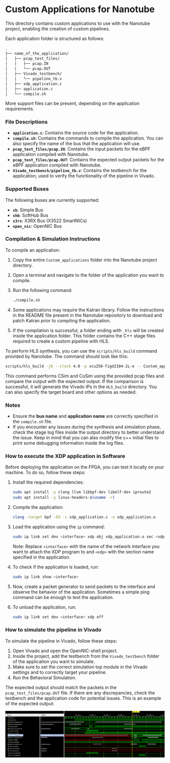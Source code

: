 # Custom Applications for Nanotube

This directory contains custom applications to use with the Nanotube project, enabling the creation of custom pipelines.

Each application folder is structured as follows:

```
.
├── name_of_the_application/
│   ├── pcap_test_files/
|   |   ├── pcap.IN
│   |   └── pcap.OUT
│   ├── Vivado_testbench/
│   |   └── pipeline_tb.v
│   ├── xdp_application.c
│   ├── application.c
│   └── compile.sh
```

More support files can be present, depending on the application requirements.

### File Descriptions

- **`application.c`**: Contains the source code for the application.
- **`compile.sh`**: Contains the commands to compile the application. You can also specify the name of the bus that the application will use.
- **`pcap_test_files/pcap.IN`**: Contains the input packets for the eBPF application compiled with Nanotube.
- **`pcap_test_files/pcap.OUT`**: Contains the expected output packets for the eBPF application compiled with Nanotube.
- **`Vivado_testbench/pipeline_tb.v`**: Contains the testbench for the application, used to verify the functionality of the pipeline in Vivado.

### Supported Buses

The following buses are currently supported:

- **`sb`**: Simple Bus
- **`shb`**: SoftHub Bus
- **`x3rx`**: X3RX Bus (X3522 SmartNICs)
- **`open_nic`**: OpenNIC Bus

### Compilation & Simulation Instructions

To compile an application:

1. Copy the entire `Custom_applications` folder into the Nanotube project directory.
2. Open a terminal and navigate to the folder of the application you want to compile.
3. Run the following command:

   ```bash
   ./compile.sh
   ```

4. Some applications may require the Katran library. Follow the instructions in the README file present in the Nanotube repository to download and patch Katran prior to compiling the application.
5. If the compilation is successful, a folder ending with `_hls` will be created inside the application folder. This folder contains the C++ stage files required to create a custom pipeline with HLS.

To perform HLS synthesis, you can use the `scripts/hls_build` command provided by Nanotube. The command should look like this:

```bash
scripts/hls_build -j6 --clock 4.0 -p xcu250-figd2104-2L-e -- Custom_applications/xdp_drop_IPv4/xdp_drop_IPv4.ebpf2nt.mem2req.lower.inline.platform.ntattr.optreq.converge.pipeline.link_taps.inline_opt.hls/  HLS_build/xdp_drop_IPv4/ --pcap-in ../../../../../../Custom_applications/xdp_drop_IPv4/pcap_test_files/test_xdp_drop_IPv4.pcap.IN --pcap-exp ../../../../../../Custom_applications/xdp_drop_IPv4/pcap_test_files/test_xdp_drop_IPv4.pcap.OUT
```

This command performs CSim and CoSim using the provided pcap files and compare the output with the expected output. If the comparison is successful, it will generate the Vivado IPs in the `HLS_build` directory. You can also specify the target board and other options as needed.

### Notes

- Ensure the **bus name** and **application name** are correctly specified in the `compile.sh` file.
- If you encounter any issues during the synthesis and simulation phase, check the stage log files inside the output directory to better understand the issue. Keep in mind that you can also modify the c++ initial files to print some debugging information inside the log files.

### How to execute the XDP application in Software

Before deploying the application on the FPGA, you can test it locally on your machine. To do so, follow these steps:

1. Install the required dependencies:

   ```bash
   sudo apt install -y clang llvm libbpf-dev libelf-dev iproute2
   sudo apt install -y linux-headers-$(uname -r)
   ```

2. Compile the application:

   ```bash
   clang -target bpf -O3 -c xdp_application.c -o xdp_application.o
   ```

3. Load the application using the `ip` command:

   ```bash
   sudo ip link set dev <interface> xdp obj xdp_application.o sec <xdp>
   ```

   Note: Replace `<interface>` with the name of the network interface you want to attach the XDP program to and `<xdp>` with the section name specified in the application.

4. To check if the application is loaded, run:

   ```bash
   sudo ip link show <interface>
   ```

5. Now, create a packet generator to send packets to the interface and observe the behavior of the application. Sometimes a simple ping command can be enough to test the application.

6. To unload the application, run:

   ```bash
   sudo ip link set dev <interface> xdp off
   ```

### How to simulate the pipeline in Vivado

To simulate the pipeline in Vivado, follow these steps:

1. Open Vivado and open the OpenNIC-shell project.
2. Inside the project, add the testbench from the `Vivado_testbench` folder of the application you want to simulate.
3. Make sure to set the correct simulation top module in the Vivado settings and to correctly target your pipeline.
4. Run the Behavioral Simulation.

The expected output should match the packets in the `pcap_test_files/pcap.OUT` file. If there are any discrepancies, check the testbench and the application code for potential issues. This is an example of the expected output:

![Behavioral Simulation](../docs/Working_testbench.png)
